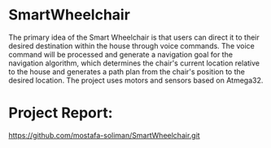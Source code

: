 # SmartWheelchair
The primary idea of the Smart Wheelchair is that users can direct it to their desired destination within the house
through voice commands. The voice command will be processed and generate a navigation goal for the navigation
algorithm, which determines the chair's current location relative to the house and generates a path plan from the
chair's position to the desired location. The project uses motors and sensors based on Atmega32.
# Project Report:
https://github.com/mostafa-soliman/SmartWheelchair.git
